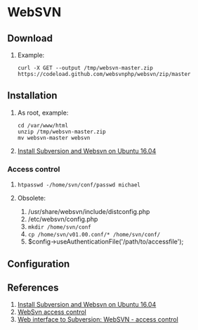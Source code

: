# WebSVN

## Download

1. Example:

    ```console
    curl -X GET --output /tmp/websvn-master.zip https://codeload.github.com/websvnphp/websvn/zip/master
    ```

## Installation

1. As root, example:

    ```console
    cd /var/www/html
    unzip /tmp/websvn-master.zip
    mv websvn-master websvn
    ```

1. [Install Subversion and Websvn on Ubuntu 16.04](https://gotechnies.com/install-subversion-websvn-ubuntu-16-04/)

### Access control

1. `htpasswd -/home/svn/conf/passwd michael`

1. Obsolete:
    1. /usr/share/websvn/include/distconfig.php
    1. /etc/websvn/config.php
    1. `mkdir /home/svn/conf`
    1. `cp /home/svn/v01.00.conf/* /home/svn/conf/`
    1. $config->useAuthenticationFile('/path/to/accessfile');

## Configuration

## References

1. [Install Subversion and Websvn on Ubuntu 16.04](https://gotechnies.com/install-subversion-websvn-ubuntu-16-04/)
1. [WebSvn access control](http://blesseddlo.wordpress.com/2010/04/09/websvn-user-access-control/)
1. [Web interface to Subversion: WebSVN - access control](http://daemon-notes.com/articles/web/websvn)
